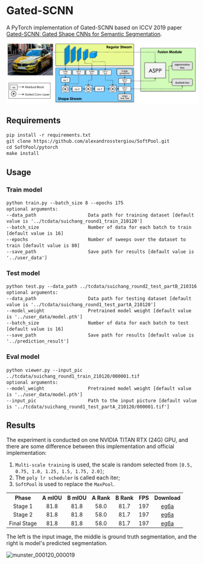 # Gated-SCNN

A PyTorch implementation of Gated-SCNN based on ICCV 2019
paper [Gated-SCNN: Gated Shape CNNs for Semantic Segmentation](https://arxiv.org/abs/1907.05740).

![Network Architecture image from the paper](structure.png)

## Requirements

```
pip install -r requirements.txt
git clone https://github.com/alexandrosstergiou/SoftPool.git
cd SoftPool/pytorch
make install
```

## Usage

### Train model

```
python train.py --batch_size 8 --epochs 175
optional arguments:
--data_path                   Data path for training dataset [default value is '../tcdata/suichang_round1_train_210120']
--batch_size                  Number of data for each batch to train [default value is 16]
--epochs                      Number of sweeps over the dataset to train [default value is 80]
--save_path                   Save path for results [default value is '../user_data']
```

### Test model

```
python test.py --data_path ../tcdata/suichang_round2_test_partB_210316
optional arguments:
--data_path                   Data path for testing dataset [default value is '../tcdata/suichang_round1_test_partA_210120']
--model_weight                Pretrained model weight [default value is '../user_data/model.pth']
--batch_size                  Number of data for each batch to test [default value is 16]
--save_path                   Save path for results [default value is '../prediction_result']
```

### Eval model

```
python viewer.py --input_pic ../tcdata/suichang_round1_train_210120/000001.tif
optional arguments:
--model_weight                Pretrained model weight [default value is '../user_data/model.pth']
--input_pic                   Path to the input picture [default value is '../tcdata/suichang_round1_test_partA_210120/000001.tif']
```

## Results

The experiment is conducted on one NVIDIA TITAN RTX (24G) GPU, and there are some difference between this implementation
and official implementation:

1. `Multi-scale training` is used, the scale is random selected from `[0.5, 0.75, 1.0, 1.25, 1.5, 1.75, 2.0]`;
2. The `poly lr scheduler` is called each iter;
3. `SoftPool` is used to replace the `MaxPool`.

<table>
	<tbody>
		<!-- START TABLE -->
		<!-- TABLE HEADER -->
		<th>Phase</th>
		<th>A mIOU</th>
		<th>B mIOU</th>
		<th>A Rank</th>
		<th>B Rank</th>
		<th>FPS</th>
		<th>Download</th>
		<!-- TABLE BODY -->
		<tr>
			<td align="center">Stage 1</td>
			<td align="center">81.8</td>
			<td align="center">81.8</td>
			<td align="center">58.0</td>
			<td align="center">81.7</td>
			<td align="center">197</td>
			<td align="center"><a href="https://pan.baidu.com/s/1cmcAtDewYs2lWK7LaktofQ">eg6a</a></td>
		</tr>
		<tr>
			<td align="center">Stage 2</td>
			<td align="center">81.8</td>
			<td align="center">81.8</td>
			<td align="center">58.0</td>
			<td align="center">81.7</td>
			<td align="center">197</td>
			<td align="center"><a href="https://pan.baidu.com/s/1cmcAtDewYs2lWK7LaktofQ">eg6a</a></td>
		</tr>
		<tr>
			<td align="center">Final Stage</td>
			<td align="center">81.8</td>
			<td align="center">81.8</td>
			<td align="center">58.0</td>
			<td align="center">81.7</td>
			<td align="center">197</td>
			<td align="center"><a href="https://pan.baidu.com/s/1cmcAtDewYs2lWK7LaktofQ">eg6a</a></td>
		</tr>
	</tbody>
</table>

The left is the input image, the middle is ground truth segmentation, and the right is model's predicted segmentation.

![munster_000120_000019](result.png)

